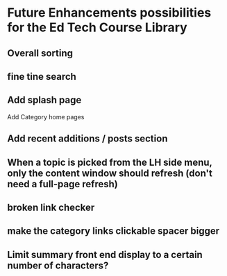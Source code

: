 # Future Enhancements possibilities for the Ed Tech Course Library

## Overall sorting

## fine tine search

## Add splash page
Add Category home pages

## Add recent additions / posts section

## When a topic is picked from the LH side menu, only the content window should refresh (don't need a full-page refresh)

## broken link checker

## make the category links clickable spacer bigger

## Limit summary front end display to a certain number of characters?

